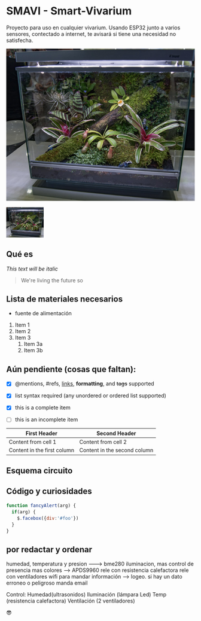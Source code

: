 # SMAVI - Smart-Vivarium
Proyecto para uso en cualquier vivarium. Usando  ESP32 junto a varios sensores, contectado a internet, te avisará si tiene una necesidad no satisfecha. 

![Vivarium](./vivarium.png)

<img src="./vivarium.png" width="100">


## Qué es
*This text will be italic*

> We're living the future so


## Lista de materiales necesarios
- fuente de alimentación

1. Item 1
1. Item 2
1. Item 3
   1. Item 3a
   1. Item 3b
   
## Aún pendiente (cosas que faltan):
- [x] @mentions, #refs, [links](), **formatting**, and <del>tags</del> supported
- [x] list syntax required (any unordered or ordered list supported)
- [x] this is a complete item
- [ ] this is an incomplete item


First Header | Second Header
------------ | -------------
Content from cell 1 | Content from cell 2
Content in the first column | Content in the second column

## Esquema circuito



## Código y curiosidades 

```javascript
function fancyAlert(arg) {
  if(arg) {
    $.facebox({div:'#foo'})
  }
}
```


## por redactar y ordenar
humedad, temperatura y presion ---> bme280
iluminacion, mas control de presencia mas colores --> APDS9960
rele con resistencia calefactora
rele con ventiladores
wifi para mandar información --> logeo.
si hay un dato erroneo o peligroso manda email


Control:
Humedad(ultrasonidos)
Iluminación (lámpara Led)
Temp (resistencia calefactora)
Ventilación (2 ventiladores)



:sunglasses:

